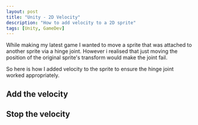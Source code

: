 ```yaml
---
layout: post
title: "Unity - 2D Velocity"
description: "How to add velocity to a 2D sprite"
tags: [Unity, GameDev]
---
```


While making my latest game I wanted to move a sprite that was attached to another sprite via a hinge joint. However i realised that just moving the position of the original sprite's transform would make the joint fail.

So here is how I added velocity to the sprite to ensure the hinge joint worked appropriately.

## Add the velocity


## Stop the velocity 
